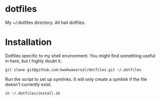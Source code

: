 # dotfiles
My ~/.dotfiles directory. All hail dotfiles.

# Installation
Dotfiles specific to my shell environment. You might find something useful in
here, but I highly doubt it.

```bash
git clone git@github.com:kwakwaversal/dotfiles.git ~/.dotfiles
```

Run the script to set up symlinks. It will only create a symlink if the file
doesn't currently exist.

```sh
sh ~/.dotfiles/install.sh
```
